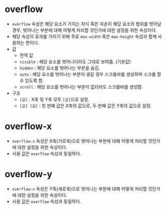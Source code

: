 # overflow
- `overflow` 속성은 해당 요소가 가지는 자식 혹은 자손이 해당 요소의 범위를 벗어날 경우, 벗어나는 부분에 대해 어떻게 처리할 것인가에 대한 설정을 위한 속성이다.
- 해당 속성이 효과를 가지기 위해 주로 `max-width` 혹은 `max-height` 속성과 함께 사용하는 편이다.
- 값
  - 전역 값
  - `visible` : 해당 요소를 벗어나더라도 그대로 보여줌. (기본값)
  - `hidden` : 해당 요소를 벗어나는 부분을 숨김.
  - `auto` : 해당 요소를 벗어나는 부분이 생길 경우 스크롤바를 생성하여 스크롤 할 수 있도록 함.
  - `scroll` : 해당 요소를 벗어나는 부분이 없더라도 스크롤바를 생성함.
- 구조
  - `[값]` : X축 및 Y축 모두 `[값]`으로 설정.
  - `[값] [값]` : 첫 번째 값은 X축의 값으로, 두 번째 값은 Y축의 값으로 설정.

# overflow-x
- `overflow-x` 속성은 X축(가로축)으로 벗어나는 부분에 대해 어떻게 처리할 것인가에 대한 설정을 위한 속성이다.
- 사용 값은 `overflow` 속성과 동일하다.

# overflow-y
- `overflow-x` 속성은 Y축(세로축)으로 벗어나는 부분에 대해 어떻게 처리할 것인가에 대한 설정을 위한 속성이다.
- 사용 값은 `overflow` 속성과 동일하다.
